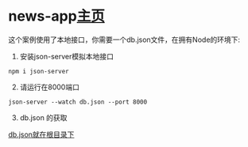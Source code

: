 # news-app[主页](https://woyishijiazhuang.github.io/news-app/)
这个案例使用了本地接口，你需要一个db.json文件，在拥有Node的环境下: 

1. 安装json-server模拟本地接口
```
npm i json-server
```

2. 请运行在8000端口
```
json-server --watch db.json --port 8000
```
 
3. db.json 的获取

[db.json就在根目录下](https://github.com/woyishijiazhuang/news-app/blob/main/db.json)
